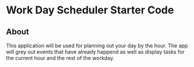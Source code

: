 # Work Day Scheduler Starter Code
## About 
This application will be used for planning out your day by the hour. The app will grey out events that have already happend as well as display tasks for the current hour and the rest of the workday.